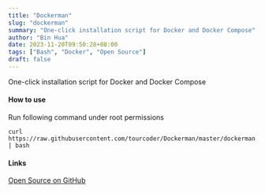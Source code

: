 ```yaml
---
title: "Dockerman"
slug: "dockerman"
summary: "One-click installation script for Docker and Docker Compose"
author: "Bin Hua"
date: 2023-11-20T09:50:28+08:00
tags: ["Bash", "Docker", "Open Source"]
draft: false
---
```


One-click installation script for Docker and Docker Compose

#### How to use

Run following command under root permissions

```
curl https://raw.githubusercontent.com/tourcoder/Dockerman/master/dockerman.sh | bash
```

#### Links

[Open Source on GitHub](https://github.com/tourcoder/dockerman)